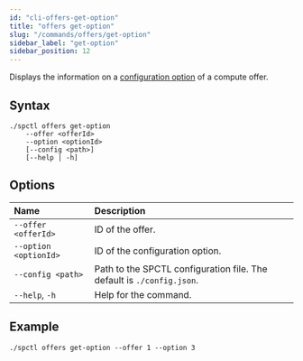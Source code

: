 ```yaml
---
id: "cli-offers-get-option"
title: "offers get-option"
slug: "/commands/offers/get-option"
sidebar_label: "get-option"
sidebar_position: 12
---
```


Displays the information on a [configuration option](/fundamentals/slots) of a <a id="offer"><span className="dashed-underline">compute offer</span></a>.

## Syntax

```
./spctl offers get-option
    --offer <offerId>
    --option <optionId>
    [--config <path>]
    [--help | -h]
```

## Options

| **Name** | **Description** |
| :- | :- |
| `--offer <offerId>` | ID of the offer. |
| `--option <optionId>` | ID of the configuration option. |
| `--config <path>` | Path to the SPCTL configuration file. The default is `./config.json`. |
| `--help`, `-h` | Help for the command. |

## Example

```
./spctl offers get-option --offer 1 --option 3
```